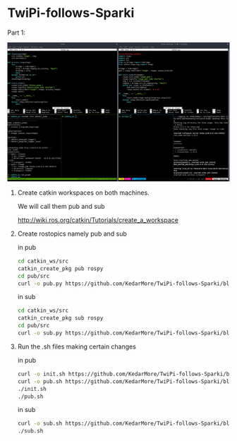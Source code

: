 # TwiPi-follows-Sparki

Part 1:

<p>
<img src="https://github.com/KedarMore/TwiPi-follows-Sparki/blob/master/README/1.gif">
</p>

1. Create catkin workspaces on both machines.

    We will call them pub and sub
    
    http://wiki.ros.org/catkin/Tutorials/create_a_workspace
    
2. Create rostopics namely pub and sub

    in pub
    ```bash
    cd catkin_ws/src
    catkin_create_pkg pub rospy
    cd pub/src
    curl -o pub.py https://github.com/KedarMore/TwiPi-follows-Sparki/blob/master/Pub/ 
    ```
    in sub
    ```bash
    cd catkin_ws/src
    catkin_create_pkg sub rospy
    cd pub/src
    curl -o sub.py https://github.com/KedarMore/TwiPi-follows-Sparki/blob/master/Sub/ 
    ```
3. Run the .sh files making certain changes
    
    in pub
    ```bash
    curl -o init.sh https://github.com/KedarMore/TwiPi-follows-Sparki/blob/master/Pub/
    curl -o pub.sh https://github.com/KedarMore/TwiPi-follows-Sparki/blob/master/Pub/
    ./init.sh
    ./pub.sh
    ```
    in sub
    ```bash
    curl -o sub.sh https://github.com/KedarMore/TwiPi-follows-Sparki/blob/master/Sub/
    ./sub.sh
    ```
